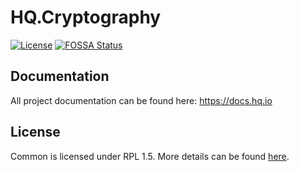 HQ.Cryptography
=========

[![License](https://img.shields.io/badge/License-RPL%201.5-red.svg)](https://opensource.org/licenses/RPL-1.5)
[![FOSSA Status](https://app.fossa.io/api/projects/git%2Bgithub.com%2Fhq-io%2FHQ.Cryptography.svg?type=shield)](https://app.fossa.io/projects/git%2Bgithub.com%2Fhq-io%2FHQ.Cryptography?ref=badge_shield)

## Documentation

All project documentation can be found here: https://docs.hq.io

## License
Common is licensed under RPL 1.5. More details can be found [here](https://github.com/hq-io/HQ.Cryptography/blob/master/LICENSE.md).